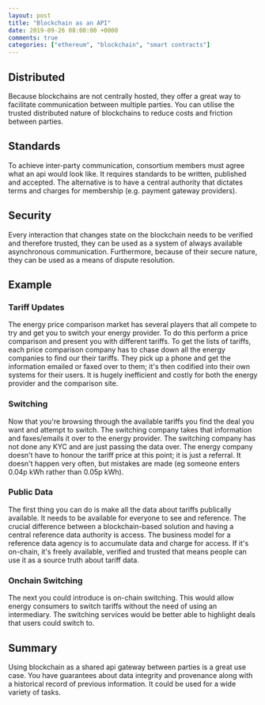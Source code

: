 ```yaml
---
layout: post
title: "Blockchain as an API"
date: 2019-09-26 08:00:00 +0000
comments: true
categories: ["ethereum", "blockchain", "smart contracts"]
---
```


## Distributed
Because blockchains are not centrally hosted, they offer a great way to facilitate communication between multiple parties. You can utilise the trusted distributed nature of blockchains to reduce costs and friction between parties. 

## Standards
To achieve inter-party communication, consortium members must agree what an api would look like. It requires standards to be written, published and accepted. The alternative is to have a central authority that dictates terms and charges for membership (e.g. payment gateway providers). 

## Security
Every interaction that changes state on the blockchain needs to be verified and therefore trusted, they can be used as a system of always available asynchronous communication. Furthermore, because of their secure nature, they can be used as a means of dispute resolution. 

## Example
### Tariff Updates
The energy price comparison market has several players that all compete to try and get you to switch your energy provider. To do this perform a price comparison and present you with different tariffs. To get the lists of tariffs, each price comparison company has to chase down all the energy companies to find our their tariffs. They pick up a phone and get the information emailed or faxed over to them; it's then codified into their own systems for their users. It is hugely inefficient and costly for both the energy provider and the comparison site. 

### Switching
Now that you're browsing through the available tariffs you find the deal you want and attempt to switch.  The switching company takes that information and faxes/emails it over to the energy provider. The switching company has not done any KYC and are just passing the data over. The energy company doesn't have to honour the tariff price at this point; it is just a referral. It doesn't happen very often, but mistakes are made (eg someone enters 0.04p kWh rather than 0.05p kWh).

### Public Data
The first thing you can do is make all the data about tariffs publically available. It needs to be available for everyone to see and reference. The crucial difference between a blockchain-based solution and having a central reference data authority is access. The business model for a reference data agency is to accumulate data and charge for access. If it's on-chain, it's freely available, verified and trusted that means people can use it as a source truth about tariff data.

### Onchain Switching
The next you could introduce is on-chain switching. This would allow energy consumers to switch tariffs without the need of using an intermediary. The switching services would be better able to highlight deals that users could switch to. 

## Summary
Using blockchain as a shared api gateway between parties is a great use case. You have guarantees about data integrity and provenance along with a historical record of previous information. It could be used for a wide variety of tasks.